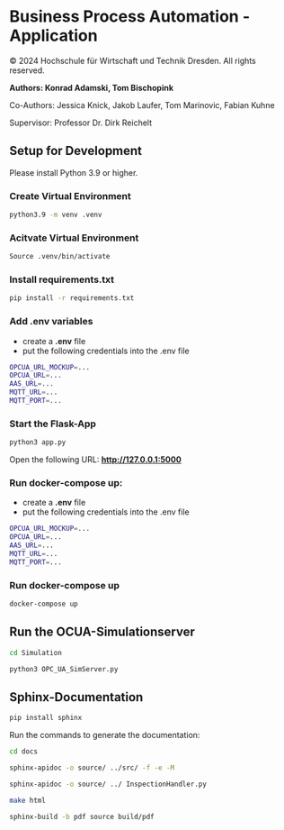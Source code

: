 # Business Process Automation - Application 

© 2024 Hochschule für Wirtschaft und Technik Dresden. All rights reserved.

**Authors: Konrad Adamski, Tom Bischopink**

Co-Authors: Jessica Knick, Jakob Laufer, Tom Marinovic, Fabian Kuhne

Supervisor: Professor Dr. Dirk Reichelt

## Setup for Development

Please install Python 3.9 or higher.

### Create Virtual Environment

```bash
python3.9 -m venv .venv
```

### Acitvate Virtual Environment

```bash
Source .venv/bin/activate
```

### Install requirements.txt

```bash
pip install -r requirements.txt
```

### Add .env variables

- create a **.env** file
- put the following credentials into the .env file

```bash
OPCUA_URL_MOCKUP=...
OPCUA_URL=...
AAS_URL=...
MQTT_URL=...
MQTT_PORT=...
```

### Start the Flask-App

```bash 
python3 app.py
```

Open the following URL: **http://127.0.0.1:5000**


### Run docker-compose up:
- create a **.env** file
- put the following credentials into the .env file

```bash
OPCUA_URL_MOCKUP=...
OPCUA_URL=...
AAS_URL=...
MQTT_URL=...
MQTT_PORT=...
```
### Run docker-compose up

```bash
docker-compose up
```

## Run the OCUA-Simulationserver

```bash 
cd Simulation

python3 OPC_UA_SimServer.py
```

## Sphinx-Documentation

```bash
pip install sphinx 
```
Run the commands to generate the documentation:

```bash
cd docs 

sphinx-apidoc -o source/ ../src/ -f -e -M

sphinx-apidoc -o source/ ../ InspectionHandler.py

make html

sphinx-build -b pdf source build/pdf
```

